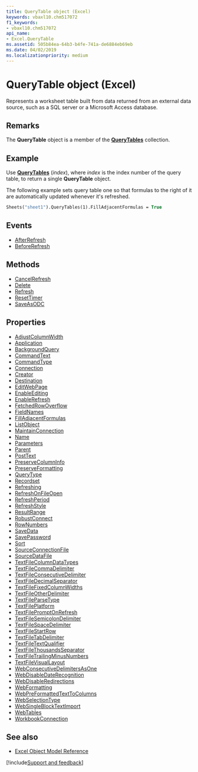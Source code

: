 ```yaml
---
title: QueryTable object (Excel)
keywords: vbaxl10.chm517072
f1_keywords:
- vbaxl10.chm517072
api_name:
- Excel.QueryTable
ms.assetid: 505b84ea-64b3-b4fe-741a-de6884eb69eb
ms.date: 04/02/2019
ms.localizationpriority: medium
---
```



# QueryTable object (Excel)

Represents a worksheet table built from data returned from an external data source, such as a SQL server or a Microsoft Access database.


## Remarks

The **QueryTable** object is a member of the **[QueryTables](Excel.QueryTables.md)** collection.


## Example

Use **[QueryTables](Excel.Worksheet.QueryTables.md)** (_index_), where _index_ is the index number of the query table, to return a single **QueryTable** object. 

The following example sets query table one so that formulas to the right of it are automatically updated whenever it's refreshed.

```vb
Sheets("sheet1").QueryTables(1).FillAdjacentFormulas = True
```

## Events

- [AfterRefresh](Excel.QueryTable.AfterRefresh.md)
- [BeforeRefresh](Excel.QueryTable.BeforeRefresh.md)

## Methods

- [CancelRefresh](Excel.QueryTable.CancelRefresh.md)
- [Delete](Excel.QueryTable.Delete.md)
- [Refresh](Excel.QueryTable.Refresh.md)
- [ResetTimer](Excel.QueryTable.ResetTimer.md)
- [SaveAsODC](Excel.QueryTable.SaveAsODC.md)

## Properties

- [AdjustColumnWidth](Excel.QueryTable.AdjustColumnWidth.md)
- [Application](Excel.QueryTable.Application.md)
- [BackgroundQuery](Excel.QueryTable.BackgroundQuery.md)
- [CommandText](Excel.QueryTable.CommandText.md)
- [CommandType](Excel.QueryTable.CommandType.md)
- [Connection](Excel.QueryTable.Connection.md)
- [Creator](Excel.QueryTable.Creator.md)
- [Destination](Excel.QueryTable.Destination.md)
- [EditWebPage](Excel.QueryTable.EditWebPage.md)
- [EnableEditing](Excel.QueryTable.EnableEditing.md)
- [EnableRefresh](Excel.QueryTable.EnableRefresh.md)
- [FetchedRowOverflow](Excel.QueryTable.FetchedRowOverflow.md)
- [FieldNames](Excel.QueryTable.FieldNames.md)
- [FillAdjacentFormulas](Excel.QueryTable.FillAdjacentFormulas.md)
- [ListObject](Excel.QueryTable.ListObject.md)
- [MaintainConnection](Excel.QueryTable.MaintainConnection.md)
- [Name](Excel.QueryTable.Name.md)
- [Parameters](Excel.QueryTable.Parameters.md)
- [Parent](Excel.QueryTable.Parent.md)
- [PostText](Excel.QueryTable.PostText.md)
- [PreserveColumnInfo](Excel.QueryTable.PreserveColumnInfo.md)
- [PreserveFormatting](Excel.QueryTable.PreserveFormatting.md)
- [QueryType](Excel.QueryTable.QueryType.md)
- [Recordset](Excel.QueryTable.Recordset.md)
- [Refreshing](Excel.QueryTable.Refreshing.md)
- [RefreshOnFileOpen](Excel.QueryTable.RefreshOnFileOpen.md)
- [RefreshPeriod](Excel.QueryTable.RefreshPeriod.md)
- [RefreshStyle](Excel.QueryTable.RefreshStyle.md)
- [ResultRange](Excel.QueryTable.ResultRange.md)
- [RobustConnect](Excel.QueryTable.RobustConnect.md)
- [RowNumbers](Excel.QueryTable.RowNumbers.md)
- [SaveData](Excel.QueryTable.SaveData.md)
- [SavePassword](Excel.QueryTable.SavePassword.md)
- [Sort](Excel.QueryTable.Sort.md)
- [SourceConnectionFile](Excel.QueryTable.SourceConnectionFile.md)
- [SourceDataFile](Excel.QueryTable.SourceDataFile.md)
- [TextFileColumnDataTypes](Excel.QueryTable.TextFileColumnDataTypes.md)
- [TextFileCommaDelimiter](Excel.QueryTable.TextFileCommaDelimiter.md)
- [TextFileConsecutiveDelimiter](Excel.QueryTable.TextFileConsecutiveDelimiter.md)
- [TextFileDecimalSeparator](Excel.QueryTable.TextFileDecimalSeparator.md)
- [TextFileFixedColumnWidths](Excel.QueryTable.TextFileFixedColumnWidths.md)
- [TextFileOtherDelimiter](Excel.QueryTable.TextFileOtherDelimiter.md)
- [TextFileParseType](Excel.QueryTable.TextFileParseType.md)
- [TextFilePlatform](Excel.QueryTable.TextFilePlatform.md)
- [TextFilePromptOnRefresh](Excel.QueryTable.TextFilePromptOnRefresh.md)
- [TextFileSemicolonDelimiter](Excel.QueryTable.TextFileSemicolonDelimiter.md)
- [TextFileSpaceDelimiter](Excel.QueryTable.TextFileSpaceDelimiter.md)
- [TextFileStartRow](Excel.QueryTable.TextFileStartRow.md)
- [TextFileTabDelimiter](Excel.QueryTable.TextFileTabDelimiter.md)
- [TextFileTextQualifier](Excel.QueryTable.TextFileTextQualifier.md)
- [TextFileThousandsSeparator](Excel.QueryTable.TextFileThousandsSeparator.md)
- [TextFileTrailingMinusNumbers](Excel.QueryTable.TextFileTrailingMinusNumbers.md)
- [TextFileVisualLayout](Excel.QueryTable.TextFileVisualLayout.md)
- [WebConsecutiveDelimitersAsOne](Excel.QueryTable.WebConsecutiveDelimitersAsOne.md)
- [WebDisableDateRecognition](Excel.QueryTable.WebDisableDateRecognition.md)
- [WebDisableRedirections](Excel.QueryTable.WebDisableRedirections.md)
- [WebFormatting](Excel.QueryTable.WebFormatting.md)
- [WebPreFormattedTextToColumns](Excel.QueryTable.WebPreFormattedTextToColumns.md)
- [WebSelectionType](Excel.QueryTable.WebSelectionType.md)
- [WebSingleBlockTextImport](Excel.QueryTable.WebSingleBlockTextImport.md)
- [WebTables](Excel.QueryTable.WebTables.md)
- [WorkbookConnection](Excel.QueryTable.WorkbookConnection.md)


## See also

- [Excel Object Model Reference](overview/Excel/object-model.md)

[!include[Support and feedback](~/includes/feedback-boilerplate.md)]
